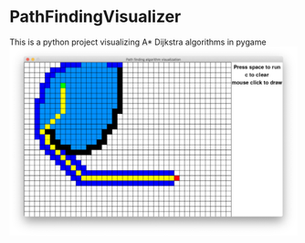 # PathFindingVisualizer
This is a python project visualizing A* Dijkstra algorithms in pygame
![demo](images/path_visualizer_demo.png?raw=true)

